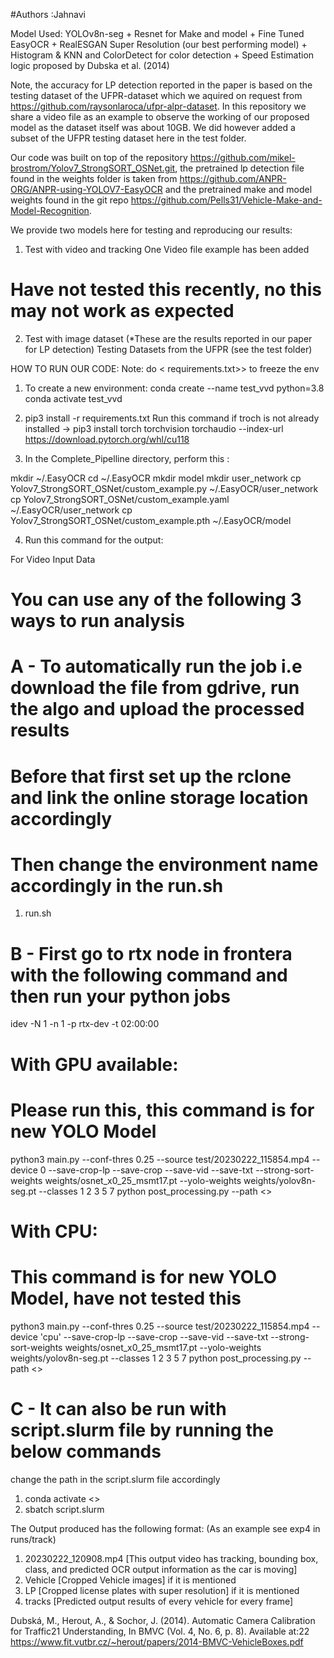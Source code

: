#Authors :Jahnavi

Model Used: YOLOv8n-seg + Resnet for Make and model + Fine Tuned EasyOCR + RealESGAN Super Resolution (our best performing model) + Histogram & KNN and ColorDetect for color detection + Speed Estimation logic proposed by Dubska et al. (2014)

Note, the accuracy for LP detection reported in the paper is based on the testing dataset of the UFPR-dataset which we aquired on request from https://github.com/raysonlaroca/ufpr-alpr-dataset. In this repository we share a video file as an example to observe the working of our proposed model as the dataset itself was about 10GB. We did however added a subset of the UFPR testing dataset here in the test folder. 

Our code was built on top of the repository https://github.com/mikel-brostrom/Yolov7_StrongSORT_OSNet.git, the pretrained lp detection file found in the weights folder is taken from https://github.com/ANPR-ORG/ANPR-using-YOLOV7-EasyOCR and the pretrained make and model weights found in the git repo https://github.com/Pells31/Vehicle-Make-and-Model-Recognition.

We provide two models here for testing and reproducing our results: 
1. Test with video and tracking
    One Video file example has been added 

# Have not tested this recently, no this may not work as expected
2. Test with image dataset (*These are the results reported in our paper for LP detection)
    Testing Datasets from the UFPR (see the test folder)


HOW TO RUN OUR CODE: 
Note: do <<pip freeze > requirements.txt>> to freeze the env

1. To create a new environment: 
    conda create --name test_vvd python=3.8
    conda activate test_vvd

2. pip3 install -r requirements.txt
   Run this command if troch is not already installed -> pip3 install torch torchvision torchaudio --index-url https://download.pytorch.org/whl/cu118

3. In the Complete_Pipelline directory, perform this : 

mkdir ~/.EasyOCR
cd ~/.EasyOCR
mkdir model
mkdir user_network
cp Yolov7_StrongSORT_OSNet/custom_example.py ~/.EasyOCR/user_network
cp Yolov7_StrongSORT_OSNet/custom_example.yaml ~/.EasyOCR/user_network
cp Yolov7_StrongSORT_OSNet/custom_example.pth ~/.EasyOCR/model

4. Run this command for the output: 

For Video Input Data



# You can use any of the following 3 ways to run analysis

# A - To automatically run the job i.e download the file from gdrive, run the algo and upload the processed results
# Before that first set up the rclone and link the online storage location accordingly
# Then change the environment name accordingly in the run.sh
1. run.sh

# B - First go to rtx node in frontera with the following command and then run your python jobs
idev -N 1 -n 1 -p rtx-dev -t 02:00:00
# With GPU available:
# Please run this, this command is for new YOLO Model
python3 main.py --conf-thres 0.25 --source test/20230222_115854.mp4 --device 0 --save-crop-lp --save-crop --save-vid --save-txt --strong-sort-weights weights/osnet_x0_25_msmt17.pt --yolo-weights weights/yolov8n-seg.pt --classes 1 2 3 5 7
python post_processing.py --path <<path to the file or track directory>>

# With CPU: 
# This command is for new YOLO Model, have not tested this
python3 main.py --conf-thres 0.25 --source test/20230222_115854.mp4 --device 'cpu' --save-crop-lp --save-crop --save-vid --save-txt --strong-sort-weights weights/osnet_x0_25_msmt17.pt --yolo-weights weights/yolov8n-seg.pt --classes 1 2 3 5 7
python post_processing.py --path <<path to the file or track directory>>


# C - It can also be run with script.slurm file by running the below commands
change the path in the script.slurm file accordingly
1. conda activate <<env name>>
2. sbatch script.slurm 

The Output produced has the following format: (As an example see exp4 in runs/track)
1. 20230222_120908.mp4	[This output video has tracking, bounding box, class, and predicted OCR output information as the car is moving]
2. Vehicle [Cropped Vehicle images] if it is mentioned
3. LP [Cropped license plates with super resolution] if it is mentioned
4. tracks [Predicted output results of every vehicle for every frame]



Dubská, M., Herout, A., & Sochor, J. (2014). Automatic Camera Calibration for Traffic21 Understanding, In BMVC (Vol. 4, No. 6, p. 8). Available at:22 https://www.fit.vutbr.cz/~herout/papers/2014-BMVC-VehicleBoxes.pdf
